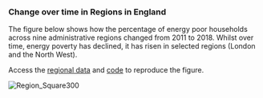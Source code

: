 ### Change over time in Regions in England
The figure below shows how the percentage of energy poor households across nine administrative regions changed from 2011 to 2018. Whilst over time, energy poverty has declined, it has risen in selected regions (London and the North West). 

Access the [regional data](https://github.com/CaitHRobinson/Encyclopedia/blob/master/England/Regions/Regions_EP.csv) and [code](https://github.com/CaitHRobinson/Encyclopedia/blob/master/England/Regions/RegionsChangeOverTime.rmd) to reproduce the figure.

![Region_Square300](https://user-images.githubusercontent.com/57355504/92473140-369e6d80-f1d2-11ea-9da9-2e642511b3da.jpg)
